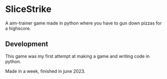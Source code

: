 # SliceStrike

A aim-trainer game made in python where you have to gun down pizzas for a highscore.

## Development

This game was my first attempt at making a game and writing code in python.

Made in a week, finished in june 2023.

